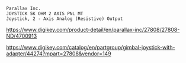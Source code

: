     Parallax Inc.
    JOYSTICK 5K OHM 2 AXIS PNL MT
    Joystick, 2 - Axis Analog (Resistive) Output

https://www.digikey.com/product-detail/en/parallax-inc/27808/27808-ND/4700913





https://www.digikey.com/catalog/en/partgroup/gimbal-joystick-with-adapter/44274?mpart=27808&vendor=149
